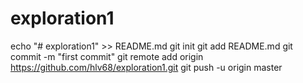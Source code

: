 # exploration1
echo "# exploration1" >> README.md
git init
git add README.md
git commit -m "first commit"
git remote add origin https://github.com/hlv68/exploration1.git
git push -u origin master
